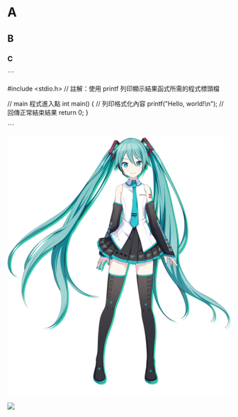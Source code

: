 # A

## B

### C



ˋˋˋ

#include <stdio.h> // 註解：使用 printf 列印顯示結果函式所需的程式標頭檔

// main 程式進入點
int main() {
    // 列印格式化內容
    printf("Hello, world!\n");
    // 回傳正常結束結果
    return 0;
}

ˋˋˋ


![Hatsune_Miku_profile.png](Hatsune_Miku_profile.png)
 
[![](https://img.youtube.com/vi/jU_NCT1-LD4/0.jpg)](https://youtu.be/jU_NCT1-LD4)
